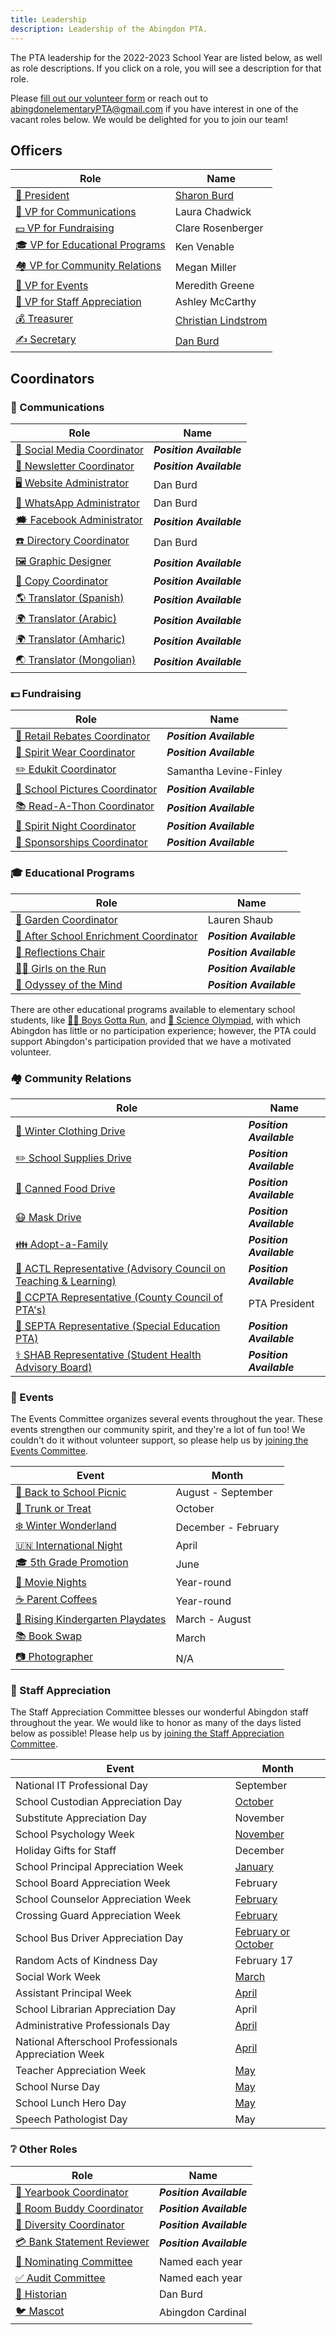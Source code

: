 ```yaml
---
title: Leadership
description: Leadership of the Abingdon PTA.
---
```


The PTA leadership for the 2022-2023 School Year are listed below, as well as role descriptions. If you click on a role, you will see a description for that role.

Please [fill out our volunteer form](https://docs.google.com/forms/d/e/1FAIpQLSdk4KJFIDuigz-EyhdPuWM_GejjZ5rpx9emd6jHxb2xKPQgGA/viewform?usp=sf_link) or reach out to abingdonelementaryPTA@gmail.com if you have interest in one of the vacant roles below. We would be delighted for you to join our team!

## Officers

| Role | Name |
|-|-|
| [🦸 President](/roles#-president) | [Sharon Burd](mailto:abingdonptapresident@gmail.com) |
| [📣 VP for Communications](/roles#-vice-president) | Laura Chadwick |
| [💵 VP for Fundraising](/roles#-vice-president) | Clare Rosenberger |
| [🎓 VP for Educational Programs](/roles#-vice-president) | Ken Venable |
| [🏘️ VP for Community Relations](/roles#-vice-president) | Megan Miller |
| [🎉 VP for Events](/roles#-vice-president) | Meredith Greene |
| [🙏 VP for Staff Appreciation](/roles#-vice-president) | Ashley McCarthy |
| [💰 Treasurer](/roles#-treasurer) | [Christian Lindstrom](mailto:abingdonptatreasurer@gmail.com) |
| [✍️ Secretary](/roles#-secretary) | [Dan Burd](mailto:abingdonptasecretary@gmail.com) |

## Coordinators

### 📣 Communications

| Role | Name |
|-|-|
| [📱 Social Media Coordinator](/roles#-social-media-coordinator) | ***Position Available*** |
| [📰 Newsletter Coordinator](/roles#-newsletter-coordinator) | ***Position Available*** |
| [🖥️ Website Administrator](/roles#-website-administrator) | Dan Burd |
| [💬 WhatsApp Administrator](/roles#-whatsapp-administrator) | Dan Burd |
| [🗯️ Facebook Administrator](/roles#-facebook-administrator) | ***Position Available*** |
| [☎️ Directory Coordinator](/roles#-directory-coordinator) | Dan Burd |
| [🖼️ Graphic Designer](/roles#-graphic-designer) | ***Position Available*** |
| [📄 Copy Coordinator](/roles#-copy-coordinator) | ***Position Available*** |
| [🌎 Translator (Spanish)](/roles#-translator) | ***Position Available*** |
| [🌍 Translator (Arabic)](/roles#-translator) | ***Position Available*** |
| [🌍 Translator (Amharic)](/roles#-translator) | ***Position Available*** |
| [🌏 Translator (Mongolian)](/roles#-translator) | ***Position Available*** |

### 💵 Fundraising

| Role | Name |
|-|-|
| [💸 Retail Rebates Coordinator](/roles#-retail-rebates-coordinator) | ***Position Available*** |
| [👕 Spirit Wear Coordinator](/roles#-spirit-wear-coordinator) | ***Position Available*** |
| [✏️ Edukit Coordinator](/roles#-edukit-coordinator) | Samantha Levine-Finley |
| [📸 School Pictures Coordinator](/roles#-school-pictures-coordinator) | ***Position Available*** |
| [📚 Read-A-Thon Coordinator](/roles#-read-a-thon-coordinator) | ***Position Available*** |
| [🌯 Spirit Night Coordinator](/roles#-spirit-night-coordinator) | ***Position Available*** |
| [🤝 Sponsorships Coordinator](/roles#-sponsorships-coordinator) | ***Position Available*** |

### 🎓 Educational Programs

| Role | Name |
|-|-|
| [🍅 Garden Coordinator](/roles#-garden-coordinator) | Lauren Shaub |
| [🔔 After School Enrichment Coordinator](/roles#-after-school-enrichment-coordinator) | ***Position Available*** |
| [🎨 Reflections Chair](/roles#-reflections-chair) | ***Position Available*** |
| [🏃‍♀️ Girls on the Run](/roles#-girls-on-the-run) | ***Position Available*** |
| [🧠 Odyssey of the Mind](/roles#-odyssey-of-the-mind) | ***Position Available*** |

There are other educational programs available to elementary school students, like [🏃‍♂️ Boys Gotta Run](https://www.boysgottarun.com), and [🔬 Science Olympiad](https://www.soinc.org/), with which Abingdon has little or no participation experience; however, the PTA could support Abingdon's participation provided that we have a motivated volunteer.

### 🏘️ Community Relations

| Role | Name |
|-|-|
| [🧥 Winter Clothing Drive](/roles#-winter-clothing-drive) | ***Position Available*** |
| [✏️ School Supplies Drive](/roles#-school-supplies-drive) | ***Position Available*** |
| [🥫 Canned Food Drive](/roles#-canned-food-drive) | ***Position Available*** |
| [😷 Mask Drive](/roles#-mask-drive) | ***Position Available*** |
| [👪 Adopt-a-Family](/roles#-adopt-a-family) | ***Position Available*** |
| [🧮 ACTL Representative (Advisory Council on Teaching & Learning)](/roles#-actl-representative) | ***Position Available*** |
| [🏫 CCPTA Representative (County Council of PTA's)](/roles#-ccpta-representative) | PTA President |
| [🏫 SEPTA Representative (Special Education PTA)](/roles#-septa-representative) | ***Position Available*** |
| [⚕️ SHAB Representative (Student Health Advisory Board)](/roles#-shab-representative) | ***Position Available*** |

### 🎉 Events

The Events Committee organizes several events throughout the year. These events strengthen our community spirit, and they're a lot of fun too! We couldn't do it without volunteer support, so please help us by [joining the Events Committee](https://docs.google.com/forms/d/e/1FAIpQLSdk4KJFIDuigz-EyhdPuWM_GejjZ5rpx9emd6jHxb2xKPQgGA/viewform?usp=sf_link).

| Event | Month |
|-|-|
| [👋 Back to School Picnic](/roles#-back-to-school-picnic) | August - September |
| [🎃 Trunk or Treat](/roles#-trunk-or-treat) | October |
| [❄️ Winter Wonderland](/roles#-winter-wonderland) | December - February |
| [🇺🇳 International Night](/roles#-international-night) | April |
| [🎓 5th Grade Promotion](/roles#-5th-grade-promotion) | June |
| [🍿 Movie Nights](/roles#-movie-nights) | Year-round |
| [☕ Parent Coffees](/roles#-parent-coffees) | Year-round |
| [🎈 Rising Kindergarten Playdates](/roles#-rising-kindergarten-playdates) | March - August |
| [📚 Book Swap](/roles#-book-swap) | March |
| [📷 Photographer](/roles#-photographer) | N/A |

### 🙏 Staff Appreciation

The Staff Appreciation Committee blesses our wonderful Abingdon staff throughout the year. We would like to honor as many of the days listed below as possible! Please help us by [joining the Staff Appreciation Committee](https://docs.google.com/forms/d/e/1FAIpQLSdk4KJFIDuigz-EyhdPuWM_GejjZ5rpx9emd6jHxb2xKPQgGA/viewform?usp=sf_link).

| Event | Month |
|-|-|
| National IT Professional Day | September |
| School Custodian Appreciation Day | [October](https://www.apsva.us/post/national-custodian-appreciation-day-october-2-2021/) |
| Substitute Appreciation Day | November |
| School Psychology Week | [November](https://ala-apa.org/nlwd/) |
| Holiday Gifts for Staff | December |
| School Principal Appreciation Week | [January](https://www.governor.virginia.gov/newsroom/proclamations/proclamation/virginia-school-principal-appreciation-week.html) |
| School Board Appreciation Week | February |
| School Counselor Appreciation Week | [February](https://www.governor.virginia.gov/newsroom/proclamations/proclamation/national-school-counseling-week-1.html) |
| Crossing Guard Appreciation Week | [February](https://www.apsva.us/post/celebrate-crossing-guard-appreciation-week-2022-feb-7-11/) |
| School Bus Driver Appreciation Day | [February or October](https://www.governor.virginia.gov/newsroom/proclamations/proclamation/national-school-bus-safety-week-and-school-bus-transportation-employees-appreciation-day-3.html) |
| Random Acts of Kindness Day | February 17 |
| Social Work Week | [March](https://www.sswaa.org/school-social-work-week) |
| Assistant Principal Week | [April](https://www.naesp.org/programs/recognition/assistant-principals-week-ap-week/) |
| School Librarian Appreciation Day | April |
| Administrative Professionals Day | [April](https://en.wikipedia.org/wiki/Administrative_Professionals_Day) |
| National Afterschool Professionals Appreciation Week | [April](https://www.apsva.us/post/aps-celebrates-national-afterschool-professionals-appreciation-week/) |
| Teacher Appreciation Week | [May](https://www.doe.virginia.gov/teaching/recognition/index.shtml) |
| School Nurse Day | [May](https://www.governor.virginia.gov/newsroom/proclamations/proclamation/school-nurse-day-1.html) |
| School Lunch Hero Day | [May](https://schoolnutrition.org/schoollunchheroday/) |
| Speech Pathologist Day | May |

### ❔ Other Roles

| Role | Name |
|-|-|
| [📖 Yearbook Coordinator](/roles#-yearbook-coordinator) | ***Position Available*** |
| [🍎 Room Buddy Coordinator](/roles#-room-buddy-coordinator) | ***Position Available*** |
| [🗽 Diversity Coordinator](/roles#-diversity-coordinator) | ***Position Available*** |
| [💳 Bank Statement Reviewer](/roles#-bank-statement-reviewer) | ***Position Available*** |
| [🙋 Nominating Committee](/roles#-nominating-committee) | Named each year |
| [✅ Audit Committee](/roles#-audit-committee) | Named each year |
| [📜 Historian](/roles#-historian) | Dan Burd |
| [🐦 Mascot](/roles#-mascot) | Abingdon Cardinal |